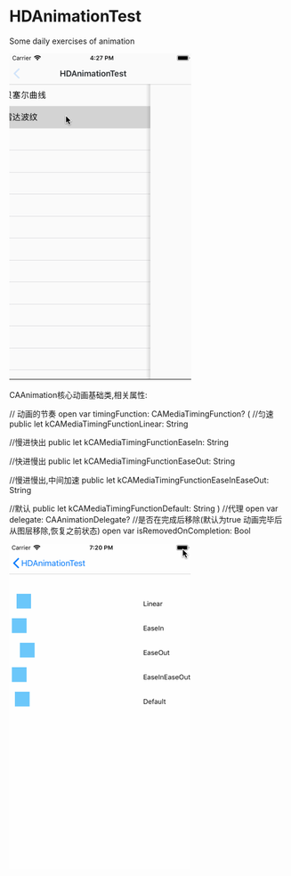# HDAnimationTest
Some daily exercises of animation

![img](https://github.com/QYhdong/HDAnimationTest/blob/master/HDRadarWave.gif)

CAAnimation核心动画基础类,相关属性:

//  动画的节奏
    open var timingFunction: CAMediaTimingFunction?
(
//匀速
public let kCAMediaTimingFunctionLinear: String

//慢进快出
public let kCAMediaTimingFunctionEaseIn: String

//快进慢出
public let kCAMediaTimingFunctionEaseOut: String

//慢进慢出,中间加速
public let kCAMediaTimingFunctionEaseInEaseOut: String

//默认
public let kCAMediaTimingFunctionDefault: String
)
//代理
    open var delegate: CAAnimationDelegate?
//是否在完成后移除(默认为true 动画完毕后从图层移除,恢复之前状态)
    open var isRemovedOnCompletion: Bool

![img](https://github.com/QYhdong/HDAnimationTest/blob/master/AnimationTimingFunction.gif)
